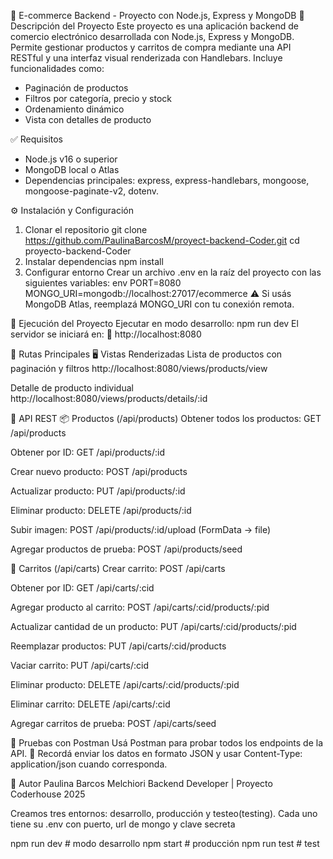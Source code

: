 🛒 E-commerce Backend - Proyecto con Node.js, Express y MongoDB
📌 Descripción del Proyecto
Este proyecto es una aplicación backend de comercio electrónico desarrollada con Node.js, Express y MongoDB. Permite gestionar productos y carritos de compra mediante una API RESTful y una interfaz visual renderizada con Handlebars.
Incluye funcionalidades como:

- Paginación de productos
- Filtros por categoría, precio y stock
- Ordenamiento dinámico
- Vista con detalles de producto

✅ Requisitos

- Node.js v16 o superior
- MongoDB local o Atlas
- Dependencias principales: express, express-handlebars, mongoose, mongoose-paginate-v2, dotenv.

⚙️ Instalación y Configuración

1. Clonar el repositorio
   git clone https://github.com/PaulinaBarcosM/proyect-backend-Coder.git
   cd proyecto-backend-Coder
2. Instalar dependencias
   npm install
3. Configurar entorno
   Crear un archivo .env en la raíz del proyecto con las siguientes variables:
   env
   PORT=8080
   MONGO_URI=mongodb://localhost:27017/ecommerce
   ⚠️ Si usás MongoDB Atlas, reemplazá MONGO_URI con tu conexión remota.

🚀 Ejecución del Proyecto
Ejecutar en modo desarrollo:
npm run dev
El servidor se iniciará en:
📍 http://localhost:8080

🧭 Rutas Principales
🖥️ Vistas Renderizadas
Lista de productos con paginación y filtros
http://localhost:8080/views/products/view

Detalle de producto individual
http://localhost:8080/views/products/details/:id

🔌 API REST
📦 Productos (/api/products)
Obtener todos los productos: GET /api/products

Obtener por ID: GET /api/products/:id

Crear nuevo producto: POST /api/products

Actualizar producto: PUT /api/products/:id

Eliminar producto: DELETE /api/products/:id

Subir imagen: POST /api/products/:id/upload (FormData → file)

Agregar productos de prueba: POST /api/products/seed

🛒 Carritos (/api/carts)
Crear carrito: POST /api/carts

Obtener por ID: GET /api/carts/:cid

Agregar producto al carrito: POST /api/carts/:cid/products/:pid

Actualizar cantidad de un producto: PUT /api/carts/:cid/products/:pid

Reemplazar productos: PUT /api/carts/:cid/products

Vaciar carrito: PUT /api/carts/:cid

Eliminar producto: DELETE /api/carts/:cid/products/:pid

Eliminar carrito: DELETE /api/carts/:cid

Agregar carritos de prueba: POST /api/carts/seed

🧪 Pruebas con Postman
Usá Postman para probar todos los endpoints de la API.
📌 Recordá enviar los datos en formato JSON y usar Content-Type: application/json cuando corresponda.

👤 Autor
Paulina Barcos Melchiori
Backend Developer | Proyecto Coderhouse 2025

Creamos tres entornos: desarrollo, producción y testeo(testing). Cada uno tiene su .env con puerto, url de mongo y clave secreta

npm run dev # modo desarrollo
npm start # producción
npm run test # test
